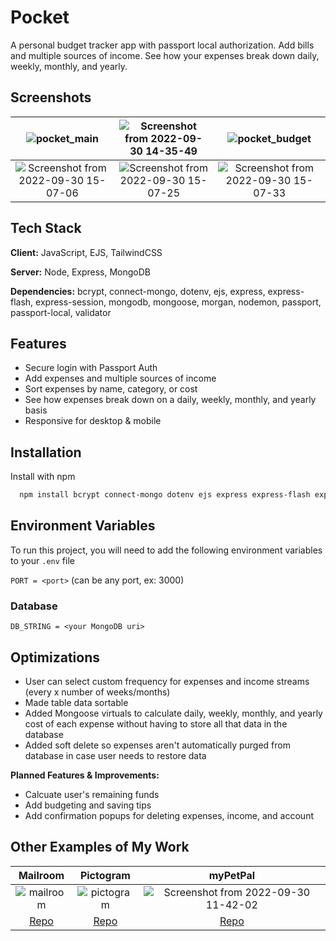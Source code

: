 
# Pocket

A personal budget tracker app with passport local authorization. Add bills and multiple sources of income. See how your expenses break down daily, weekly, monthly, and yearly.


## Screenshots

| ![pocket_main](https://user-images.githubusercontent.com/101529105/193365059-7f264d9b-cb0c-473f-a3db-7339103abd1a.png) | ![Screenshot from 2022-09-30 14-35-49](https://user-images.githubusercontent.com/101529105/193364699-95e74d2c-0d64-4451-a2a3-4b881ac825a8.png) | ![pocket_budget](https://user-images.githubusercontent.com/101529105/193365060-50141b60-708a-436a-bb5d-4e2049bca6a0.png)|
|:--:|:--:|:--:|
| ![Screenshot from 2022-09-30 15-07-06](https://user-images.githubusercontent.com/101529105/193364608-806bf4fb-5315-47ec-969e-52e2cd2466a1.png) | ![Screenshot from 2022-09-30 15-07-25](https://user-images.githubusercontent.com/101529105/193364605-84e410b9-2cd7-4306-a9f0-402a94f44d01.png) | ![Screenshot from 2022-09-30 15-07-33](https://user-images.githubusercontent.com/101529105/193364604-7c10b4d2-ebbf-4eb1-b5a4-4a2731f8fc84.png)

## Tech Stack

**Client:** JavaScript, EJS, TailwindCSS

**Server:** Node, Express, MongoDB

**Dependencies:** bcrypt, connect-mongo, dotenv, ejs, express, express-flash, express-session, mongodb, mongoose, morgan, nodemon, passport, passport-local, validator

## Features

- Secure login with Passport Auth
- Add expenses and multiple sources of income
- Sort expenses by name, category, or cost
- See how expenses break down on a daily, weekly, monthly, and yearly basis
- Responsive for desktop & mobile


## Installation

Install with npm

```bash
  npm install bcrypt connect-mongo dotenv ejs express express-flash express-session mongodb mongoose morgan nodemon passport passport-local validator
```
## Environment Variables

To run this project, you will need to add the following environment variables to your `.env` file

`PORT = <port>` (can be any port, ex: 3000)

### Database

`DB_STRING = <your MongoDB uri>`
## Optimizations

- User can select custom frequency for expenses and income streams (every x number of weeks/months)
- Made table data sortable
- Added Mongoose virtuals to calculate daily, weekly, monthly, and yearly cost of each expense without having to store all that data in the database
- Added soft delete so expenses aren't automatically purged from database in case user needs to restore data 

**Planned Features & Improvements:**

- Calcuate user's remaining funds
- Add budgeting and saving tips
- Add confirmation popups for deleting expenses, income, and account

## Other Examples of My Work

| Mailroom | Pictogram | myPetPal |
|:--:|:--:|:--:|
| ![mailroom](https://user-images.githubusercontent.com/101529105/193365432-ab411c6f-b230-4355-9252-0b17ed7aa078.png) | ![pictogram](https://user-images.githubusercontent.com/101529105/193365933-2936db33-1cd2-47ac-b960-c6f15bfafcb4.png) | ![Screenshot from 2022-09-30 11-42-02](https://user-images.githubusercontent.com/101529105/193365537-af22d177-b035-430e-b3d7-bdb7b25133c0.png) |
| [Repo](https://github.com/valerievozza/mailroom) | [Repo](https://github.com/valerievozza/pictogram) | [Repo](https://github.com/valerievozza/mypetpal)
